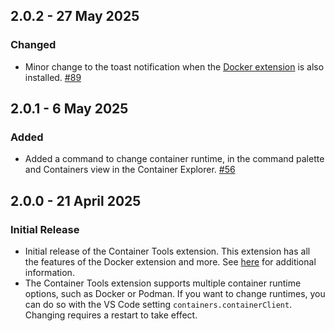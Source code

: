 ## 2.0.2 - 27 May 2025
### Changed
* Minor change to the toast notification when the [Docker extension](https://marketplace.visualstudio.com/items?itemName=ms-azuretools.vscode-docker) is also installed. [#89](https://github.com/microsoft/vscode-containers/pull/89)

## 2.0.1 - 6 May 2025
### Added
* Added a command to change container runtime, in the command palette and Containers view in the Container Explorer. [#56](https://github.com/microsoft/vscode-containers/issues/56)

## 2.0.0 - 21 April 2025
### Initial Release
* Initial release of the Container Tools extension. This extension has all the features of the Docker extension and more. See [here](https://aka.ms/vscode-container-tools-learn-more) for additional information.
* The Container Tools extension supports multiple container runtime options, such as Docker or Podman. If you want to change runtimes, you can do so with the VS Code setting `containers.containerClient`. Changing requires a restart to take effect.
